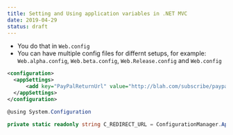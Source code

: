 ```yaml
---
title: Setting and Using application variables in .NET MVC
date: 2019-04-29
status: draft
---
```



- You do that in `Web.config`
- You can have multiple config files for differnt setups, for example: `Web.alpha.config`, `Web.beta.config`, `Web.Release.config` and `Web.config`

```xml
<configuration>
  <appSettings>
	  <add key="PayPalReturnUrl" value="http://blah.com/subscribe/paypal-response" />
  </appSettings>
</configuration>
```

```csharp
@using System.Configuration

private static readonly string C_REDIRECT_URL = ConfigurationManager.AppSettings["PayPalReturnUrl"];
```